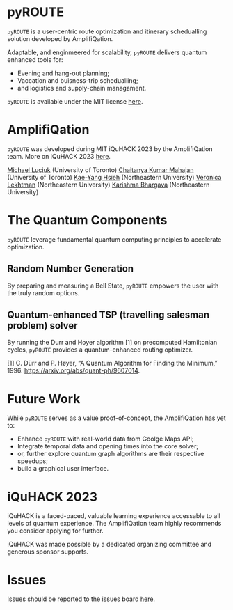 # pyROUTE

```pyROUTE``` is a user-centric route optimization and itinerary schedualling solution developed by AmplifiQation.

Adaptable, and enginmeered for scalability, ```pyROUTE``` delivers quantum enhanced tools for:

- Evening and hang-out planning;
- Vaccation and buisness-trip schedualling;
- and logistics and supply-chain managament.

```pyROUTE``` is available under the MIT license [here](/LICENSE).

# AmplifiQation

```pyROUTE``` was developed during MIT iQuHACK 2023 by the AmplifiQation team. More on iQuHACK 2023 [here](https://www.iquise.mit.edu/iQuHACK/2023-01-27).

[Michael Luciuk](https://www.linkedin.com/in/michael-luciuk/) (University of Toronto)
[Chaitanya Kumar Mahajan](https://www.linkedin.com/in/chait27/) (University of Toronto)
[Kae-Yang Hsieh](https://www.linkedin.com/in/sunnyhsieh/) (Northeastern University)
[Veronica Lekhtman](https://www.linkedin.com/in/veronica-lekhtman-78a2a11b3/) (Northeastern University)
[Karishma Bhargava](https://www.linkedin.com/in/karishmabhargava-19142123a/) (Northeastern University)


# The Quantum Components

```pyROUTE``` leverage fundamental quantum computing principles to accelerate optimization.

## Random Number Generation

By preparing and measuring a Bell State, ```pyROUTE``` empowers the user with the truly random options.

## Quantum-enhanced TSP (travelling salesman problem) solver

By running the Durr and Hoyer algorithm [1] on precomputed Hamiltonian cycles, ```pyROUTE``` provides a quantum-enhanced routing optimizer.

[1] C. Dürr and P. Høyer, “A Quantum Algorithm for Finding the Minimum,” 1996. https://arxiv.org/abs/quant-ph/9607014.

# Future Work

While ```pyROUTE``` serves as a value proof-of-concept, the AmplifiQation has yet to:

- Enhance ```pyROUTE``` with real-world data from Goolge Maps API;
- Integrate temporal data and opening times into the core solver;
- or, further explore quantum graph algorithms are their respective speedups;
- build a graphical user interface.


# iQuHACK 2023

iQuHACK is a faced-paced, valuable learning experience accessable to all levels of quantum experience. The AmplifiQation team highly recommends you consider applying for further.

iQuHACK was made possible by a dedicated organizing committee and generous sponsor supports.

# Issues

Issues should be reported to the issues board [here](https://github.com/armorsun/AmplifiQation/issues).
